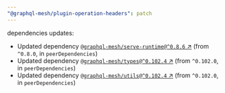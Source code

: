 ```yaml
---
"@graphql-mesh/plugin-operation-headers": patch
---
```

dependencies updates:
  - Updated dependency [`@graphql-mesh/serve-runtime@^0.8.6` ↗︎](https://www.npmjs.com/package/@graphql-mesh/serve-runtime/v/0.8.6) (from `^0.8.0`, in `peerDependencies`)
  - Updated dependency [`@graphql-mesh/types@^0.102.4` ↗︎](https://www.npmjs.com/package/@graphql-mesh/types/v/0.102.4) (from `^0.102.0`, in `peerDependencies`)
  - Updated dependency [`@graphql-mesh/utils@^0.102.4` ↗︎](https://www.npmjs.com/package/@graphql-mesh/utils/v/0.102.4) (from `^0.102.0`, in `peerDependencies`)
